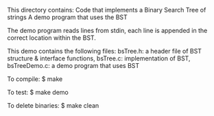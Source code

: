 This directory contains:
     Code that implements a Binary Search Tree of strings
     A demo program that uses the BST

The demo program reads lines from stdin, each line is appended in the correct location within the BST.

This demo contains the following files: bsTree.h: a header file of BST structure & interface functions, bsTree.c: implementation of BST, bsTreeDemo.c: a demo program that uses BST

To compile:
   $ make

To test:
   $ make demo

To delete binaries:
   $ make clean

